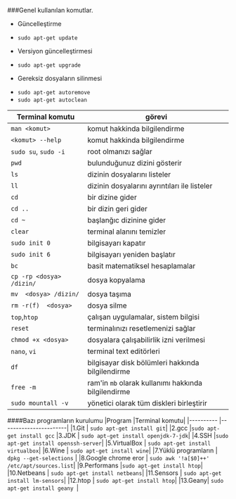 ###Genel kullanılan komutlar.

* Güncelleştirme
 - `sudo apt-get update`
* Versiyon güncelleştirmesi
 - `sudo apt-get upgrade` 
* Gereksiz dosyaların silinmesi
 - `sudo apt-get autoremove`
 - `sudo apt-get autoclean`
 
| Terminal komutu           | görevi                                 |
| --------------------------|----------------------------------------|
|`man <komut>`| komut hakkinda bilgilendirme|
|`<komut> --help`| komut hakkinda bilgilendirme|
|`sudo su`, `sudo -i`|root olmanızı sağlar|
|`pwd`| bulunduğunuz dizini gösterir|
|`ls` 		    |  dizinin dosyalarını listeler|
|`ll` 		    |  dizinin dosyalarını ayrıntıları ile listeler|
|`cd`           | bir dizine gider|
|`cd .. `		| bir dizin geri gider|
|`cd ~ ` 		| başlanğıc dizinine gider|
|`clear` 		| terminal alanını temizler|
|`sudo init 0 `	| bilgisayarı kapatır |
|`sudo init 6 `	| bilgisayarı yeniden başlatır |
|`bc`           | basit matematiksel hesaplamalar|
|`cp -rp <dosya> /dizin/`| dosya kopyalama|
|`mv  <dosya> /dizin/`| dosya taşıma|
|`rm -r(f)  <dosya>`| dosya silme|
|`top`,`htop`| çalışan uygulamalar, sistem bilgisi|
|`reset`| terminalınızı resetlemenizi sağlar|
| `chmod +x <dosya>`| dosyalara çalışabilirlik izni verilmesi|
|`nano`, `vi`| terminal text editörleri|
|`df`| bilgisayar disk bölümleri hakkında bilgilendirme|
|`free -m` | ram'in `mb` olarak kullanımı hakkında bilgilendirme|
|`sudo mountall -v`| yönetici olarak tüm diskleri birleştirir|

####Bazı programların kurulumu
|Program    |Terminal komutu|
|---------- |-----------------------|
|1.Git 		| `sudo apt-get install git`|
|2.gcc 		|`sudo apt-get install gcc` 
|3.JDK 		| `sudo apt-get install openjdk-7-jdk`|
|4.SSH      |`sudo apt-get install openssh-server`|
|5.VirtualBox | `sudo apt-get install virtualbox`|
|6.Wine     		 	    | `sudo apt-get install wine`|
|7.Yüklü programların  | `dpkg --get-selections` |
|8.Google chrome eror  | `sudo awk '!a[$0]++' /etc/apt/sources.list`|
|9.Performans			 |`sudo apt-get install htop`|
|10.Netbeans 		 | `sudo apt-get install netbeans`|
|11.Sensors | `sudo apt-get install lm-sensors`|
|12.htop | `sudo apt-get install htop`|
|13.Geany| `sudo apt-get install geany `|